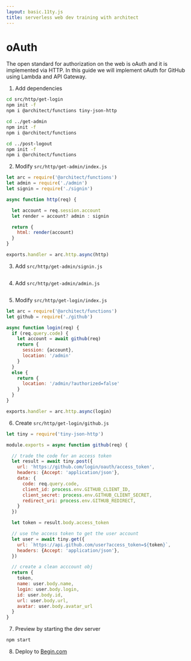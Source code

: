 ```yaml
---
layout: basic.11ty.js
title: serverless web dev training with architect
---
```


# oAuth

The open standard for authorization on the web is oAuth and it is implemented via HTTP. In this guide we will implement oAuth for GitHub using Lambda and API Gateway.

1. Add dependencies 

```bash
cd src/http/get-login
npm init -f
npm i @architect/functions tiny-json-http

cd ../get-admin
npm init -f
npm i @architect/functions

cd ../post-logout
npm init -f
npm i @architect/functions
```

2. Modify `src/http/get-admin/index.js`

```javascript
let arc = require('@architect/functions')
let admin = require('./admin')
let signin = require('./signin')

async function http(req) {

  let account = req.session.account
  let render = account? admin : signin

  return {
    html: render(account)
  }
}

exports.handler = arc.http.async(http)
```

3. Add `src/http/get-admin/signin.js`

```javascript
```

4. Add `src/http/get-admin/admin.js`

```javascript
```

5. Modify `src/http/get-login/index.js`

```javascript
let arc = require('@architect/functions')
let github = require('./github')

async function login(req) {
  if (req.query.code) {
    let account = await github(req)
    return {
      session: {account},
      location: '/admin'
    }
  }
  else {
    return {
      location: '/admin/?authorized=false'
    }
  }
}

exports.handler = arc.http.async(login)
```

6. Create `src/http/get-login/github.js`

```javascript
let tiny = require('tiny-json-http')

module.exports = async function github(req) {

  // trade the code for an access token
  let result = await tiny.post({
    url: 'https://github.com/login/oauth/access_token',
    headers: {Accept: 'application/json'},
    data: {
      code: req.query.code,
      client_id: process.env.GITHUB_CLIENT_ID,
      client_secret: process.env.GITHUB_CLIENT_SECRET,
      redirect_uri: process.env.GITHUB_REDIRECT,
    }
  })

  let token = result.body.access_token

  // use the access token to get the user account
  let user = await tiny.get({
    url: `https://api.github.com/user?access_token=${token}`,
    headers: {Accept: 'application/json'},
  })

  // create a clean acccount obj
  return {
    token,
    name: user.body.name,
    login: user.body.login,
    id: user.body.id,
    url: user.body.url,
    avatar: user.body.avatar_url
  }
}
```


7. Preview by starting the dev server

```bash
npm start
```

8. Deploy to [Begin.com](https://begin.com)
